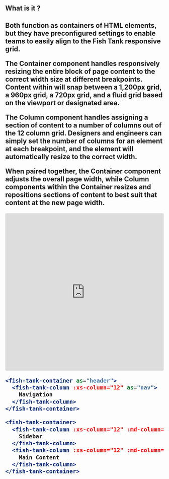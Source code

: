 <div>
  <h2>What is it ?<h2>
  <p>Both function as containers of HTML elements, but they have preconfigured settings to enable teams to easily align to the Fish Tank responsive grid.

  <p>The Container component handles responsively resizing the entire block of page content to the correct width size at different breakpoints. Content within will snap between a 1,200px grid, a 960px grid, a 720px grid, and a fluid grid based on the viewport or designated area.</p>

  <p>The Column component handles assigning a section of content to a number of columns out of the 12 column grid. Designers and engineers can simply set the number of columns for an element at each breakpoint, and the element will automatically resize to the correct width.</p>

  <p>When paired together, the Container component adjusts the overall page width, while Column components within the Container resizes and repositions sections of content to best suit that content at the new page width.</p>

  <iframe src="https://codesandbox.io/embed/vue-template-hdt25?fontsize=14" title="@fishtank/container & &fishtank/column" allow="geolocation; microphone; camera; midi; vr; accelerometer; gyroscope; payment; ambient-light-sensor; encrypted-media" style="width:100%; height:500px; border:0; border-radius: 4px; overflow:hidden;" sandbox="allow-modals allow-forms allow-popups allow-scripts allow-same-origin"></iframe>

  ```jsx
  <fish-tank-container as="header">
    <fish-tank-column :xs-column="12" as="nav">
      Navigation 
    </fish-tank-column>
  </fish-tank-container>

  <fish-tank-container>
    <fish-tank-column :xs-column="12" :md-column="3" as="aside">
      Sidebar 
    </fish-tank-column>
    <fish-tank-column :xs-column="12" :md-column="3" as="main">
      Main Content 
    </fish-tank-column>
  </fish-tank-container>
  ```
</div>